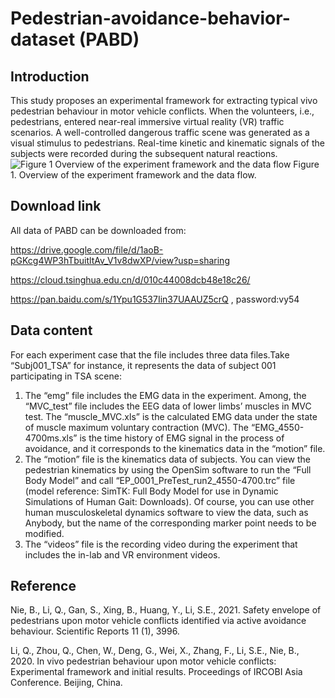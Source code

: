 # Pedestrian-avoidance-behavior-dataset (PABD)
## Introduction
This study proposes an experimental framework for extracting typical vivo pedestrian behaviour in motor vehicle conflicts. When the volunteers, i.e., pedestrians, entered near-real immersive virtual reality (VR) traffic scenarios. A well-controlled dangerous traffic scene was generated as a visual stimulus to pedestrians. Real-time kinetic and kinematic signals of the subjects were recorded during the subsequent natural reactions. 
![Figure 1  Overview of the experiment framework and the data flow](https://user-images.githubusercontent.com/63484220/114961249-3dddd600-9e9b-11eb-9237-0878c5baf1c8.jpg)
Figure 1. Overview of the experiment framework and the data flow.
## Download link
All data of PABD can be downloaded from:

https://drive.google.com/file/d/1aoB-pGKcg4WP3hTbuitltAv_V1v8dwXP/view?usp=sharing

https://cloud.tsinghua.edu.cn/d/010c44008dcb48e18c26/

https://pan.baidu.com/s/1Ypu1G537Iin37UAAUZ5crQ , password:vy54

## Data content
For each experiment case that the file includes three data files.Take “Subj001_TSA” for instance, it represents the data of subject 001 participating in TSA scene:
1)	The “emg” file includes the EMG data in the experiment. Among, the “MVC_test” file includes the EEG data of lower limbs’ muscles in MVC test. The “muscle_MVC.xls” is the calculated EMG data under the state of muscle maximum voluntary contraction (MVC). The “EMG_4550-4700ms.xls” is the time history of EMG signal in the process of avoidance, and it corresponds to the kinematics data in the “motion” file. 
2)	The “motion” file is the kinematics data of subjects. You can view the pedestrian kinematics by using the OpenSim software to run the “Full Body Model” and call “EP_0001_PreTest_run2_4550-4700.trc” file (model reference: SimTK: Full Body Model for use in Dynamic Simulations of Human Gait: Downloads). Of course, you can use other human musculoskeletal dynamics software to view the data, such as Anybody, but the name of the corresponding marker point needs to be modified.
3)	The “videos” file is the recording video during the experiment that includes the in-lab and VR environment videos. 

## Reference
Nie, B., Li, Q., Gan, S., Xing, B., Huang, Y., Li, S.E., 2021. Safety envelope of pedestrians upon motor vehicle conflicts identified via active avoidance behaviour. Scientific Reports 11 (1), 3996.

Li, Q., Zhou, Q., Chen, W., Deng, G., Wei, X., Zhang, F., Li, S.E., Nie, B., 2020. In vivo pedestrian behaviour upon motor vehicle conflicts: Experimental framework and initial results. Proceedings of IRCOBI Asia Conference. Beijing, China.

